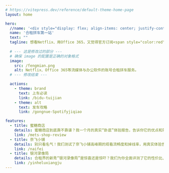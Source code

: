 ```yaml
---
# https://vitepress.dev/reference/default-theme-home-page
layout: home

hero:
  //name: '<div style="display: flex; align-items: center; justify-content: center; gap: 1rem;"><img src="/logo.png" alt="logo" style="width: 60px; height: 60px;">合租拼车第一站</div>'
  name: '合租拼车第一站'
  text: ""
  tagline: 想看Netflix、用Office 365，又觉得官方订阅<span style="color:red">太贵</span>？<br>想找人“拼车”，又怕上当<span style="color:red">“翻车”</span>？<br>别担心，你来对地方了！<br>建这个站就是为了帮你把水搅浑的合租平台看个清楚。<br>所有推荐都基于我的<span style="color:red">真实</span>使用体验。<br>帮你找到<span style="color:red">最靠谱</span>的“车”，安安心心出发！
  
  # --- 这是修改过的部分 ---
  # 确保 image 的配置是正确的对象格式
  image:
    src: /fengmian.png
    alt: Netflix、Office 365等流媒体与办公软件的账号合租拼车服务。
  # --- 修改结束 ---

  actions:
    - theme: brand
      text: 上车必读
      link: /bidu-tuijian
    - theme: alt
      text: 发车攻略
      link: /gongnue-Spotifyjiqiao

features:
  - title: 蜜糖商店
    details: 蜜糖商店到底靠不靠谱？我一个月的真实“卧底”体验报告，告诉你它的优点和需要避开的“坑”。
    link: /mets-shop-review
  - title: 奈飞小铺
    details: 别只看名气！我们测试了奈飞小铺高峰期的观看流畅度和掉线率，用真实体验告诉你它还值不值得上车。
    link: /naifei
  - title: 银河录像局
    details: 合租界的新秀“银河录像局”是惊喜还是惊吓？我们为你全面评测了它的性价比、特色服务和用户体验。
    link: /yinheluxiangju
---
```


<!-- 在下面添加这个新的 style 块 -->
<style>
/* 调整 VitePress 主页 Hero 图片大小的样式 (强力覆盖版) */
.VPHero.has-image .image-src {
  max-width: 550px !important;   /* 使用 !important 确保覆盖默认样式 */
  max-height: 580px !important;  /* 你可以根据需要调整这个值 */
}
</style>

